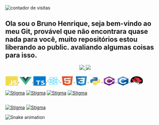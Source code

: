 <img src="https://camo.githubusercontent.com/8e495d8dc7c050cf85a83d027639f0ca74938abe3b1fd30117ae1bb7700b5e6b/68747470733a2f2f6b6f6d617265762e636f6d2f67687076632f3f757365726e616d653d617072336e64693526636f6c6f723d303030303031" border="0" title="contador de visitas" alt="contador de visitas"></a>
## Ola sou o Bruno Henrique, seja bem-vindo ao meu Git, provável que não encontrara quase nada para você, muito repositórios estou liberando ao public. avaliando algumas coisas para isso.
<div align="center">
  <a href="[[https://github.com/rafaballerini](https://github.com/spiderbuddy411)](https://github.com/spiderbuddy411)">
  <img height="180em" src="https://github-readme-stats.vercel.app/api?username=spiderbuddy411&show_icons=true&theme=dracula&include_all_commits=true&count_private=true"/>
  <img height="180em" src="https://github-readme-stats.vercel.app/api/top-langs/?username=spiderbuddy411&layout=compact&langs_count=7&theme=dracula"/>
</div>
<div style="display: inline_block"><br>
  <img align="center" alt="Stigma-Js" height="30" width="40" src="https://raw.githubusercontent.com/devicons/devicon/master/icons/javascript/javascript-plain.svg">
  <img align="center" alt="Stigma-VueJS" height="30" width="40" src="https://raw.githubusercontent.com/devicons/devicon/master/icons/vuejs/vuejs-original.svg">
  <img align="center" alt="Stigma-Ts" height="30" width="40" src="https://raw.githubusercontent.com/devicons/devicon/master/icons/typescript/typescript-plain.svg">
  <img align="center" alt="Stigma-React" height="30" width="40" src="https://raw.githubusercontent.com/devicons/devicon/master/icons/react/react-original.svg">
  <img align="center" alt="Stigma-HTML" height="30" width="40" src="https://raw.githubusercontent.com/devicons/devicon/master/icons/html5/html5-original.svg">
  <img align="center" alt="Stigma-CSS" height="30" width="40" src="https://raw.githubusercontent.com/devicons/devicon/master/icons/css3/css3-original.svg">
  <img align="center" alt="Stigma-Python" height="30" width="40" src="https://raw.githubusercontent.com/devicons/devicon/master/icons/python/python-original.svg">
  <img align="center" alt="Stigma-Csharp" height="30" width="40" src="https://raw.githubusercontent.com/devicons/devicon/master/icons/csharp/csharp-original.svg">
  <img align="center" alt="Stigma-C" height="30" width="40" src="https://raw.githubusercontent.com/devicons/devicon/master/icons/c/c-original.svg">
  <img align="center" alt="Stigma-RedHatLinux" height="30" width="40" src="https://raw.githubusercontent.com/devicons/devicon/master/icons/redhat/redhat-original.svg">
  
[![Stigma](https://img.shields.io/badge/MySQL-00000F?style=for-the-badge&logo=MYSQL&logoColor=white)](https://github.com/spiderbuddy411) 
[![Stigma](https://img.shields.io/badge/PostgreSQL-316192?style=for-the-badge&logo=POSTGRESQL&logoColor=white)](https://github.com/spiderbuddy411) 
[![Stigma](https://img.shields.io/badge/MariaDB-003545?style=for-the-badge&logo=mariadb&logoColor=white)](https://github.com/spiderbuddy411) 
[![Stigma](https://img.shields.io/badge/MongoDB-4EA94B?style=for-the-badge&logo=mongodb&logoColor=white)](https://github.com/spiderbuddy411)
</div>
  
  
  ##
 
<div> 
 
[![Stigma](https://img.shields.io/badge/LinkedIn-0077B5?style=for-the-badge&logo=linkedin&logoColor=white)](https://www.linkedin.com/in/brunohenriquecruvinel/)
[![Stigma](https://img.shields.io/badge/Discord-7289DA?style=for-the-badge&logo=discord&logoColor=white)](http://codebuilding.org/)<br>

 ![Snake animation](https://github.com/spiderbuddy411/spiderbuddy411/blob/output/github-contribution-grid-snake.svg)

 
</div>
